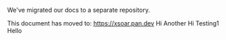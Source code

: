 We've migrated our docs to a separate repository. 

This document has moved to: https://xsoar.pan.dev
Hi
Another Hi
Testing1
Hello